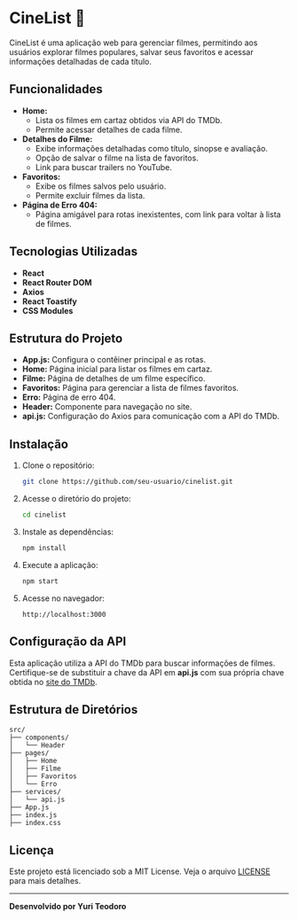 # CineList 🎥

CineList é uma aplicação web para gerenciar filmes, permitindo aos usuários explorar filmes populares, salvar seus favoritos e acessar informações detalhadas de cada título. 

## Funcionalidades

- **Home:**
  - Lista os filmes em cartaz obtidos via API do TMDb.
  - Permite acessar detalhes de cada filme.
- **Detalhes do Filme:**
  - Exibe informações detalhadas como título, sinopse e avaliação.
  - Opção de salvar o filme na lista de favoritos.
  - Link para buscar trailers no YouTube.
- **Favoritos:**
  - Exibe os filmes salvos pelo usuário.
  - Permite excluir filmes da lista.
- **Página de Erro 404:**
  - Página amigável para rotas inexistentes, com link para voltar à lista de filmes.

## Tecnologias Utilizadas

- **React**
- **React Router DOM**
- **Axios**
- **React Toastify**
- **CSS Modules**

## Estrutura do Projeto

- **App.js:** Configura o contêiner principal e as rotas.
- **Home:** Página inicial para listar os filmes em cartaz.
- **Filme:** Página de detalhes de um filme específico.
- **Favoritos:** Página para gerenciar a lista de filmes favoritos.
- **Erro:** Página de erro 404.
- **Header:** Componente para navegação no site.
- **api.js:** Configuração do Axios para comunicação com a API do TMDb.

## Instalação

1. Clone o repositório:
   ```bash
   git clone https://github.com/seu-usuario/cinelist.git
   ```

2. Acesse o diretório do projeto:
   ```bash
   cd cinelist
   ```

3. Instale as dependências:
   ```bash
   npm install
   ```

4. Execute a aplicação:
   ```bash
   npm start
   ```

5. Acesse no navegador:
   ```
   http://localhost:3000
   ```

## Configuração da API

Esta aplicação utiliza a API do TMDb para buscar informações de filmes. Certifique-se de substituir a chave da API em **api.js** com sua própria chave obtida no [site do TMDb](https://www.themoviedb.org/documentation/api).

## Estrutura de Diretórios

```plaintext
src/
├── components/
│   └── Header
├── pages/
│   ├── Home
│   ├── Filme
│   ├── Favoritos
│   └── Erro
├── services/
│   └── api.js
├── App.js
├── index.js
├── index.css
```


## Licença

Este projeto está licenciado sob a MIT License. Veja o arquivo [LICENSE](LICENSE) para mais detalhes.

---

**Desenvolvido por Yuri Teodoro**
